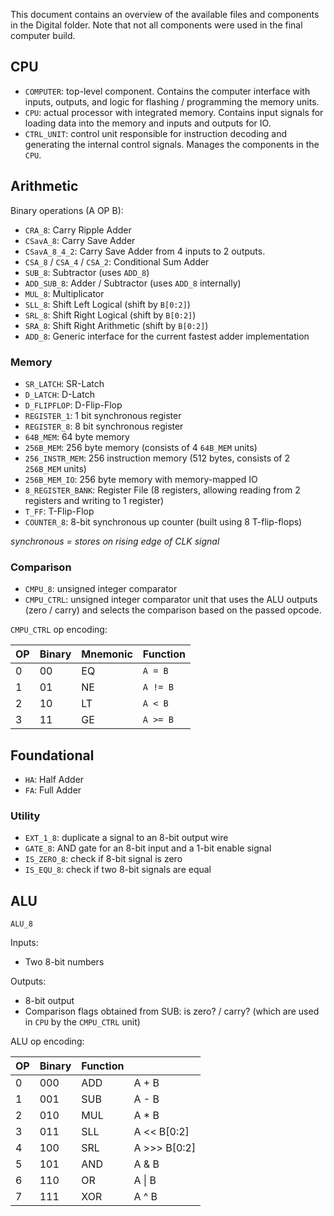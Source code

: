 This document contains an overview of the available files and components in the Digital folder. Note that not all components were used in the final computer build.

## CPU

- `COMPUTER`: top-level component. Contains the computer interface with inputs, outputs, and logic for flashing / programming the memory units.
- `CPU`: actual processor with integrated memory. Contains input signals for loading data into the memory and inputs and outputs for IO.
- `CTRL_UNIT`: control unit responsible for instruction decoding and  generating the internal control signals. Manages the components in the `CPU`.

## Arithmetic

Binary operations (A OP B):
- `CRA_8`: Carry Ripple Adder
- `CSavA_8`: Carry Save Adder
- `CSavA_8_4_2`: Carry Save Adder from 4 inputs to 2 outputs.
- `CSA_8` / `CSA_4` / `CSA_2`: Conditional Sum Adder
- `SUB_8`: Subtractor (uses `ADD_8`)
- `ADD_SUB_8`: Adder / Subtractor (uses `ADD_8` internally)
- `MUL_8`: Multiplicator
- `SLL_8`: Shift Left Logical (shift by `B[0:2]`)
- `SRL_8`: Shift Right Logical (shift by `B[0:2]`)
- `SRA_8`: Shift Right Arithmetic (shift by `B[0:2]`)
- `ADD_8`: Generic interface for the current fastest adder implementation

### Memory

- `SR_LATCH`: SR-Latch
- `D_LATCH`: D-Latch 
- `D_FLIPFLOP`: D-Flip-Flop
- `REGISTER_1`: 1 bit synchronous register 
- `REGISTER_8`: 8 bit synchronous register
- `64B_MEM`: 64 byte memory
- `256B_MEM`: 256 byte memory (consists of 4 `64B_MEM` units)
- `256_INSTR_MEM`: 256 instruction memory (512 bytes, consists of 2 `256B_MEM` units)
- `256B_MEM_IO`: 256 byte memory with memory-mapped IO
- `8_REGISTER_BANK`: Register File (8 registers, allowing reading from 2 registers and writing to 1 register) 
- `T_FF`: T-Flip-Flop
- `COUNTER_8`: 8-bit synchronous up counter (built using 8 T-flip-flops)

*synchronous = stores on rising edge of CLK signal*

### Comparison

- `CMPU_8`: unsigned integer comparator
- `CMPU_CTRL`: unsigned integer comparator unit that uses the ALU outputs (zero / carry) and selects the comparison based on the passed opcode.

`CMPU_CTRL` op encoding:

| OP  | Binary | Mnemonic | Function |
| --- | ------ | -------- | -------- |
| 0   | 00     | EQ       | `A = B`  |
| 1   | 01     | NE       | `A != B` |
| 2   | 10     | LT       | `A < B`  |
| 3   | 11     | GE       | `A >= B` |

## Foundational

- `HA`: Half Adder
- `FA`: Full Adder

### Utility

- `EXT_1_8`: duplicate a signal to an 8-bit output wire
- `GATE_8`: AND gate for an 8-bit input and a 1-bit enable signal
- `IS_ZERO_8`: check if 8-bit signal is zero
- `IS_EQU_8`: check if two 8-bit signals are equal 

## ALU

`ALU_8`

Inputs:
- Two 8-bit numbers

Outputs:
- 8-bit output
- Comparison flags obtained from SUB: is zero? / carry? (which are used in `CPU` by the `CMPU_CTRL` unit)

ALU op encoding:

| OP  | Binary | Function |              |
| --- | ------ | -------- | ------------ |
| 0   | 000    | ADD      | A + B        |
| 1   | 001    | SUB      | A - B        |
| 2   | 010    | MUL      | A * B        |
| 3   | 011    | SLL      | A << B[0:2]  |
| 4   | 100    | SRL      | A >>> B[0:2] |
| 5   | 101    | AND      | A & B        |
| 6   | 110    | OR       | A \| B       |
| 7   | 111    | XOR      | A ^ B        |
